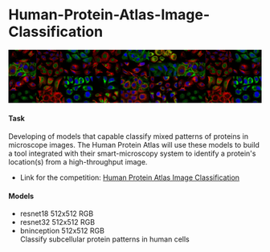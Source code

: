 # Human-Protein-Atlas-Image-Classification


![](header.png)

#### Task
Developing of models that capable classify mixed patterns of proteins in microscope images. 
The Human Protein Atlas will use these models to build a tool integrated with their smart-microscopy system to identify a protein's location(s) from a high-throughput image.

- Link for the competition: [Human Protein Atlas Image Classification](https://www.kaggle.com/c/human-protein-atlas-image-classification)

#### Models
- resnet18 512x512 RGB 
- resnet32 512x512 RGB  
- bninception 512x512 RGB  
Classify subcellular protein patterns in human cells
